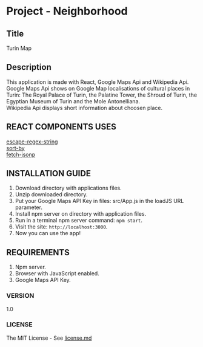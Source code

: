 # Project - Neighborhood

## Title

Turin Map

## Description

This application is made with React, Google Maps Api and Wikipedia Api.</br>
Google Maps Api shows on Google Map localisations of cultural places in Turin: The Royal Palace of Turin, the Palatine Tower, the Shroud of Turin, the Egyptian Museum of Turin and the Mole Antonelliana.</br>
Wikipedia Api displays short information about choosen place.

## REACT COMPONENTS USES

[escape-regex-string](https://www.npmjs.com/package/escape-regex-string)</br>
[sort-by](https://www.npmjs.com/package/sort-by)</br>
[fetch-jsonp](https://github.com/camsong/fetch-jsonp)</br>

## INSTALLATION GUIDE

1. Download directory with applications files.
2. Unzip downloaded directory.
3. Put your Google Maps API Key in files: src/App.js in the loadJS URL parameter.
4. Install npm server on directory with application files.
5. Run in a terminal npm server command: `npm start`.
6. Visit the site: `http://localhost:3000`.
7. Now you can use the app!

## REQUIREMENTS

1. Npm server.
2. Browser with JavaScript enabled.
3. Google Maps API Key.

### VERSION

1.0

### LICENSE

The MIT License - See [license.md](https://github.com/IoClaud/fend-neighborhood-map/blob/master/license/License.md)
